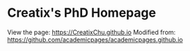 # Creatix's PhD Homepage

View the page: https://CreatixChu.github.io
Modified from: https://github.com/academicpages/academicpages.github.io